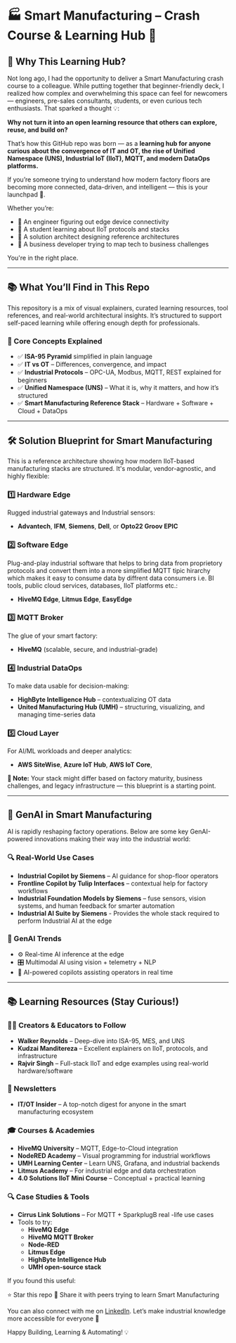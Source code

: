 # 🏭 Smart Manufacturing – Crash Course & Learning Hub 🚀

## 📖 Why This Learning Hub?

Not long ago, I had the opportunity to deliver a Smart Manufacturing crash course to a colleague. While putting together that beginner-friendly deck, I realized how complex and overwhelming this space can feel for newcomers — engineers, pre-sales consultants, students, or even curious tech enthusiasts. That sparked a thought 💡:

**Why not turn it into an open learning resource that others can explore, reuse, and build on?**

That’s how this GitHub repo was born — as a **learning hub for anyone curious about the convergence of IT and OT, the rise of Unified Namespace (UNS), Industrial IoT (IIoT), MQTT, and modern DataOps platforms.**

If you’re someone trying to understand how modern factory floors are becoming more connected, data-driven, and intelligent — this is your launchpad 🚀.

Whether you’re:
- 🔧 An engineer figuring out edge device connectivity
- 🧠 A student learning about IIoT protocols and stacks
- 🧩 A solution architect designing reference architectures
- 🤝 A business developer trying to map tech to business challenges

You're in the right place.

---

## 📚 What You’ll Find in This Repo

This repository is a mix of visual explainers, curated learning resources, tool references, and real-world architectural insights. It’s structured to support self-paced learning while offering enough depth for professionals.

### 🧠 Core Concepts Explained
- ✅ **ISA-95 Pyramid** simplified in plain language  
- ✅ **IT vs OT** – Differences, convergence, and impact  
- ✅ **Industrial Protocols** – OPC-UA, Modbus, MQTT, REST explained for beginners  
- ✅ **Unified Namespace (UNS)** – What it is, why it matters, and how it’s structured  
- ✅ **Smart Manufacturing Reference Stack** – Hardware + Software + Cloud + DataOps

---

## 🛠️ Solution Blueprint for Smart Manufacturing

This is a reference architecture showing how modern IIoT-based manufacturing stacks are structured. It's modular, vendor-agnostic, and highly flexible:

### 1️⃣ Hardware Edge
Rugged industrial gateways and Industrial sensors:
- **Advantech**, **IFM**, **Siemens**, **Dell**, or **Opto22 Groov EPIC**

### 2️⃣ Software Edge
Plug-and-play industrial software that helps to bring data from proprietory protocols and convert them into a more simplified MQTT tipic hirarchy which makes it easy to consume data by  diffrent data consumers i.e. BI tools, public cloud services, databases, IIoT platforms etc.:
- **HiveMQ Edge**, **Litmus Edge**, **EasyEdge**

### 3️⃣ MQTT Broker
The glue of your smart factory:
- **HiveMQ** (scalable, secure, and industrial-grade)

### 4️⃣ Industrial DataOps
To make data usable for decision-making:
- **HighByte Intelligence Hub** – contextualizing OT data
- **United Manufacturing Hub (UMH)** – structuring, visualizing, and managing time-series data

### 5️⃣ Cloud Layer
For AI/ML workloads and deeper analytics:
- **AWS SiteWise**, **Azure IoT Hub**, **AWS IoT Core**,

**🧩 Note:** Your stack might differ based on factory maturity, business challenges, and legacy infrastructure — this blueprint is a starting point.

---

## 🤖 GenAI in Smart Manufacturing

AI is rapidly reshaping factory operations. Below are some key GenAI-powered innovations making their way into the industrial world:

### 🔍 Real-World Use Cases
- **Industrial Copilot by Siemens** – AI guidance for shop-floor operators  
- **Frontline Copilot by Tulip Interfaces** – contextual help for factory workflows  
- **Industrial Foundation Models by Siemens** – fuse sensors, vision systems, and human feedback for smarter automation
- **Industrial AI Suite by Siemens** - Provides the whole stack required to perform Industrial AI at the edge

### 🔄 GenAI Trends
- ⚙️ Real-time AI inference at the edge  
- 🎛️ Multimodal AI using vision + telemetry + NLP  
- 🤖 AI-powered copilots assisting operators in real time

---

## 📚 Learning Resources (Stay Curious!)

### 🧑‍🏫 Creators & Educators to Follow
- **Walker Reynolds** – Deep-dive into ISA-95, MES, and UNS  
- **Kudzai Manditereza** – Excellent explainers on IIoT, protocols, and infrastructure  
- **Rajvir Singh** – Full-stack IIoT and edge examples using real-world hardware/software

### 📩 Newsletters
- **IT/OT Insider** – A top-notch digest for anyone in the smart manufacturing ecosystem

### 🎓 Courses & Academies
- **HiveMQ University** – MQTT, Edge-to-Cloud integration  
- **NodeRED Academy** – Visual programming for industrial workflows  
- **UMH Learning Center** – Learn UNS, Grafana, and industrial backends  
- **Litmus Academy** – For industrial edge and data orchestration  
- **4.0 Solutions IIoT Mini Course** – Conceptual + practical learning

### 🔍 Case Studies & Tools
- **Cirrus Link Solutions** – For MQTT + SparkplugB real -life use cases  
- Tools to try:
  - **HiveMQ Edge**
  - **HiveMQ MQTT Broker**  
  - **Node-RED**
  - **Litmus Edge**  
  - **HighByte Intelligence Hub**  
  - **UMH open-source stack**  


If you found this useful:

⭐ Star this repo
📣 Share it with peers trying to learn Smart Manufacturing

You can also connect with me on [LinkedIn]((https://www.linkedin.com/in/snehal05/)). Let’s make industrial knowledge more accessible for everyone 🚀

Happy Building, Learning & Automating! 💡
